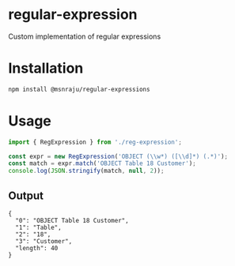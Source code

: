 # regular-expression
Custom implementation of regular expressions

# Installation

```sh
npm install @msnraju/regular-expressions
```

# Usage

```Javascript
import { RegExpression } from './reg-expression';

const expr = new RegExpression('OBJECT (\\w*) ([\\d]*) (.*)');
const match = expr.match('OBJECT Table 18 Customer');
console.log(JSON.stringify(match, null, 2));

```
## Output
```
{
  "0": "OBJECT Table 18 Customer",
  "1": "Table",
  "2": "18",
  "3": "Customer",
  "length": 40
}
```